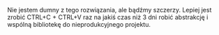 Nie jestem dumny z tego rozwiązania, ale bądźmy szczerzy.
Lepiej jest zrobić CTRL+C + CTRL+V raz na jakiś czas niż 3 dni robić abstrakcję i wspólną bibliotekę do nieprodukcyjnego projektu.